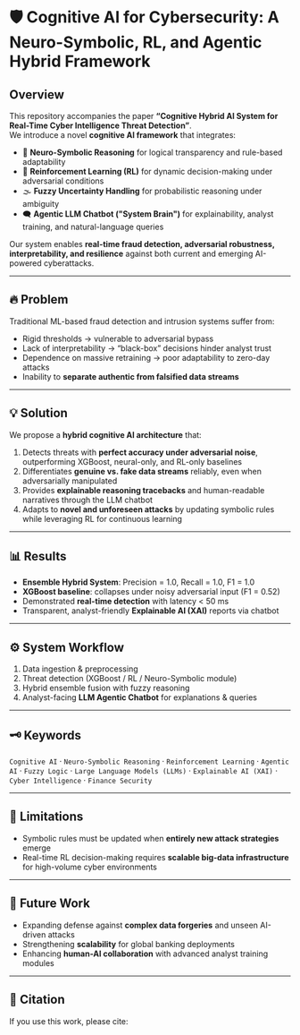 # 🛡️ Cognitive AI for Cybersecurity: A Neuro-Symbolic, RL, and Agentic Hybrid Framework

## Overview
This repository accompanies the paper **“Cognitive Hybrid AI System for Real-Time Cyber Intelligence Threat Detection”**.  
We introduce a novel **cognitive AI framework** that integrates:
- 🧩 **Neuro-Symbolic Reasoning** for logical transparency and rule-based adaptability  
- 🤖 **Reinforcement Learning (RL)** for dynamic decision-making under adversarial conditions  
- 🌫️ **Fuzzy Uncertainty Handling** for probabilistic reasoning under ambiguity  
- 🗨️ **Agentic LLM Chatbot ("System Brain")** for explainability, analyst training, and natural-language queries  

Our system enables **real-time fraud detection, adversarial robustness, interpretability, and resilience** against both current and emerging AI-powered cyberattacks.

---

## 🔥 Problem
Traditional ML-based fraud detection and intrusion systems suffer from:
- Rigid thresholds → vulnerable to adversarial bypass  
- Lack of interpretability → “black-box” decisions hinder analyst trust  
- Dependence on massive retraining → poor adaptability to zero-day attacks  
- Inability to **separate authentic from falsified data streams**  

---

## 💡 Solution
We propose a **hybrid cognitive AI architecture** that:
1. Detects threats with **perfect accuracy under adversarial noise**, outperforming XGBoost, neural-only, and RL-only baselines  
2. Differentiates **genuine vs. fake data streams** reliably, even when adversarially manipulated  
3. Provides **explainable reasoning tracebacks** and human-readable narratives through the LLM chatbot  
4. Adapts to **novel and unforeseen attacks** by updating symbolic rules while leveraging RL for continuous learning  

---

## 📊 Results
- **Ensemble Hybrid System**: Precision = 1.0, Recall = 1.0, F1 = 1.0  
- **XGBoost baseline**: collapses under noisy adversarial input (F1 = 0.52)  
- Demonstrated **real-time detection** with latency < 50 ms  
- Transparent, analyst-friendly **Explainable AI (XAI)** reports via chatbot  

---

## ⚙️ System Workflow
1. Data ingestion & preprocessing  
2. Threat detection (XGBoost / RL / Neuro-Symbolic module)  
3. Hybrid ensemble fusion with fuzzy reasoning  
4. Analyst-facing **LLM Agentic Chatbot** for explanations & queries  

---

## 🗝️ Keywords
`Cognitive AI` · `Neuro-Symbolic Reasoning` · `Reinforcement Learning` · `Agentic AI` · `Fuzzy Logic` · `Large Language Models (LLMs)` · `Explainable AI (XAI)` · `Cyber Intelligence` · `Finance Security`

---

## 📌 Limitations
- Symbolic rules must be updated when **entirely new attack strategies** emerge  
- Real-time RL decision-making requires **scalable big-data infrastructure** for high-volume cyber environments  

---

## 🚀 Future Work
- Expanding defense against **complex data forgeries** and unseen AI-driven attacks  
- Strengthening **scalability** for global banking deployments  
- Enhancing **human-AI collaboration** with advanced analyst training modules  

---

## 📄 Citation
If you use this work, please cite:

